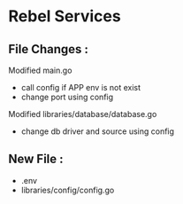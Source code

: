 # Rebel Services

## File Changes :
Modified main.go
- call config if APP env is not exist
- change port using config

Modified libraries/database/database.go
- change db driver and source using config

## New File :
- .env
- libraries/config/config.go